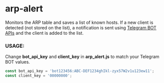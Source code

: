 # arp-alert
Monitors the ARP table and saves a list of known hosts. If a new client is detected (not stored on the list), a notification is sent using [Telegram BOT APIs](https://core.telegram.org/bots) and the client is added to the list.

### USAGE:
Change **bot_api_key** and **client_key** in **arp_alert.js** to match your Telegram BOT values.

```javascript
const bot_api_key = 'bot123456:ABC-DEF1234ghIkl-zyx57W2v1u123ew11';
const client_key = '00000000';
```
